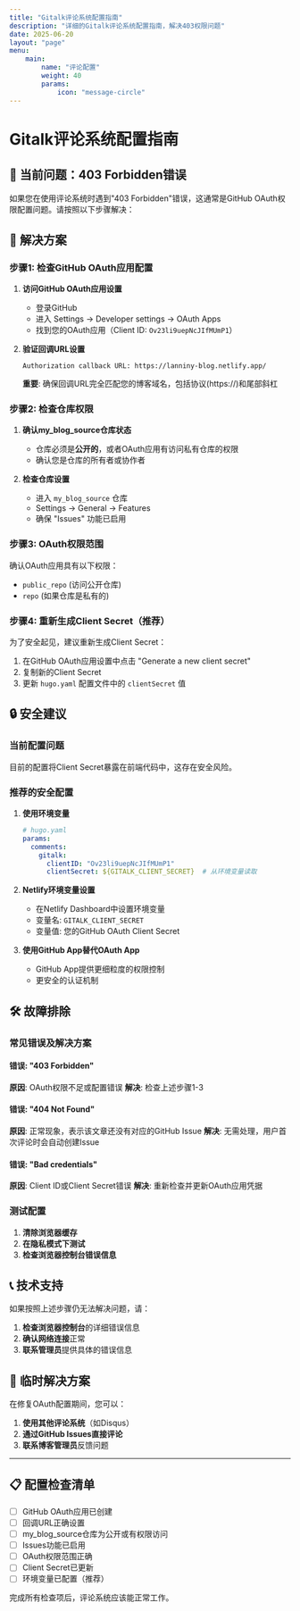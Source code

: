 ```yaml
---
title: "Gitalk评论系统配置指南"
description: "详细的Gitalk评论系统配置指南，解决403权限问题"
date: 2025-06-20
layout: "page"
menu:
    main:
        name: "评论配置"
        weight: 40
        params:
            icon: "message-circle"
---
```


# Gitalk评论系统配置指南

## 🚨 当前问题：403 Forbidden错误

如果您在使用评论系统时遇到"403 Forbidden"错误，这通常是GitHub OAuth权限配置问题。请按照以下步骤解决：

## 🔧 解决方案

### 步骤1: 检查GitHub OAuth应用配置

1. **访问GitHub OAuth应用设置**
   - 登录GitHub
   - 进入 Settings → Developer settings → OAuth Apps
   - 找到您的OAuth应用（Client ID: `Ov23li9uepNcJIfMUmP1`）

2. **验证回调URL设置**
   ```
   Authorization callback URL: https://lanniny-blog.netlify.app/
   ```
   
   **重要**: 确保回调URL完全匹配您的博客域名，包括协议(https://)和尾部斜杠

### 步骤2: 检查仓库权限

1. **确认my_blog_source仓库状态**
   - 仓库必须是**公开的**，或者OAuth应用有访问私有仓库的权限
   - 确认您是仓库的所有者或协作者

2. **检查仓库设置**
   - 进入 `my_blog_source` 仓库
   - Settings → General → Features
   - 确保 "Issues" 功能已启用

### 步骤3: OAuth权限范围

确认OAuth应用具有以下权限：
- `public_repo` (访问公开仓库)
- `repo` (如果仓库是私有的)

### 步骤4: 重新生成Client Secret（推荐）

为了安全起见，建议重新生成Client Secret：

1. 在GitHub OAuth应用设置中点击 "Generate a new client secret"
2. 复制新的Client Secret
3. 更新 `hugo.yaml` 配置文件中的 `clientSecret` 值

## 🔒 安全建议

### 当前配置问题
目前的配置将Client Secret暴露在前端代码中，这存在安全风险。

### 推荐的安全配置

1. **使用环境变量**
   ```yaml
   # hugo.yaml
   params:
     comments:
       gitalk:
         clientID: "Ov23li9uepNcJIfMUmP1"
         clientSecret: ${GITALK_CLIENT_SECRET}  # 从环境变量读取
   ```

2. **Netlify环境变量设置**
   - 在Netlify Dashboard中设置环境变量
   - 变量名: `GITALK_CLIENT_SECRET`
   - 变量值: 您的GitHub OAuth Client Secret

3. **使用GitHub App替代OAuth App**
   - GitHub App提供更细粒度的权限控制
   - 更安全的认证机制

## 🛠️ 故障排除

### 常见错误及解决方案

#### 错误: "403 Forbidden"
**原因**: OAuth权限不足或配置错误
**解决**: 检查上述步骤1-3

#### 错误: "404 Not Found"
**原因**: 正常现象，表示该文章还没有对应的GitHub Issue
**解决**: 无需处理，用户首次评论时会自动创建Issue

#### 错误: "Bad credentials"
**原因**: Client ID或Client Secret错误
**解决**: 重新检查并更新OAuth应用凭据

### 测试配置

1. **清除浏览器缓存**
2. **在隐私模式下测试**
3. **检查浏览器控制台错误信息**

## 📞 技术支持

如果按照上述步骤仍无法解决问题，请：

1. **检查浏览器控制台**的详细错误信息
2. **确认网络连接**正常
3. **联系管理员**提供具体的错误信息

## 🔄 临时解决方案

在修复OAuth配置期间，您可以：

1. **使用其他评论系统**（如Disqus）
2. **通过GitHub Issues直接评论**
3. **联系博客管理员**反馈问题

---

## 📋 配置检查清单

- [ ] GitHub OAuth应用已创建
- [ ] 回调URL正确设置
- [ ] my_blog_source仓库为公开或有权限访问
- [ ] Issues功能已启用
- [ ] OAuth权限范围正确
- [ ] Client Secret已更新
- [ ] 环境变量已配置（推荐）

完成所有检查项后，评论系统应该能正常工作。
